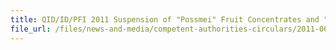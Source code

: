 ```yaml
---
title: QID/ID/PFI 2011 Suspension of "Possmei" Fruit Concentrates and "Tachungo" Fruit Concentrates from Taiwan  
file_url: /files/news-and-media/competent-authorities-circulars/2011-06-07-CA.pdf
---
```

